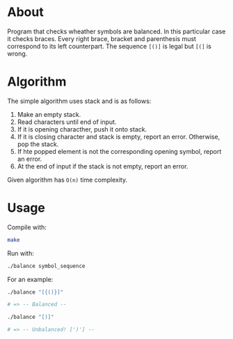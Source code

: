 # About

Program that checks wheather symbols are balanced. In this particular case it checks braces. Every right
brace, bracket and parenthesis must correspond to its left counterpart.
The sequence `[()]` is legal but `[(]` is wrong.

# Algorithm

The simple algorithm uses stack and is as follows:

1. Make an empty stack.
2. Read characters until end of input.
3. If it is opening characther, push it onto stack.
4. If it is closing character and stack is empty, report an error. Otherwise, pop the stack.
5. If hte popped element is not the corresponding opening symbol, report an error.
6. At the end of input if the stack is not empty, report an error.

Given algorithm has `O(n)` time complexity.

# Usage

Compile with:

``` bash
make
```

Run with:

``` bash
./balance symbol_sequence
```

For an example:

``` bash
./balance "[{()}]"

# => -- Balanced --
```

``` bash
./balance "[)]"

# => -- Unbalanced! [')'] --
```
